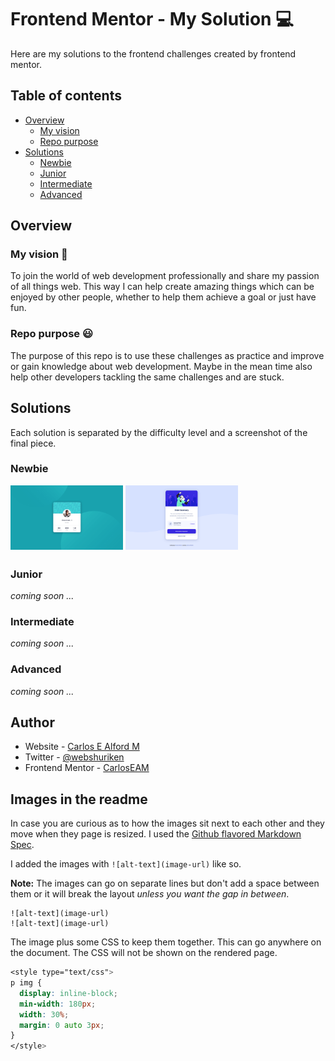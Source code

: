 # Frontend Mentor - My Solution :computer:

Here are my solutions to the frontend challenges created by frontend mentor.

## Table of contents

- [Overview](#overview)
  - [My vision](#my-vision)
  - [Repo purpose](#repo-purpose)
- [Solutions](#solutions)
  - [Newbie](#newbie)
  - [Junior](#junior)
  - [Intermediate](#intermediate)
  - [Advanced](#advanced)

## Overview

### My vision :eyes:

To join the world of web development professionally and share my passion of
all things web. This way I can help create amazing things which can be enjoyed
by other people, whether to help them achieve a goal or just have fun.

### Repo purpose :smiley:

The purpose of this repo is to use these challenges as practice and improve or
gain knowledge about web development. Maybe in the mean time also help other
developers tackling the same challenges and are stuck.

## Solutions

Each solution is separated by the difficulty level and a screenshot of the
final piece.

### Newbie

[![Profile Card Component](./profile-card-component/screenshot.png "Profile card component")](https://carloseam.github.io/frontend-mentor-my-solutions/profile-card-component/)
[![Order Summary Component](./order-summary-component/screenshot.png "Order summary component")](https://carloseam.github.io/frontend-mentor-my-solutions/order-summary-component/)

### Junior

_coming soon ..._

### Intermediate

_coming soon ..._

### Advanced

_coming soon ..._

## Author

- Website - [Carlos E Alford M](https://carlosealford.com)
- Twitter - [@webshuriken](https://www.twitter.com/webshuriken)
- Frontend Mentor - [CarlosEAM](https://www.frontendmentor.io/profile/CarlosEAM)

## Images in the readme

In case you are curious as to how the images sit next to each other and
they move when they page is resized. I used the [Github flavored Markdown Spec](https://github.github.com/gfm/#html-blocks).

I added the images with `![alt-text](image-url)` like so.

**Note:** The images can go on separate lines but don't add a space between
them or it will break the layout _unless you want the gap in between_.

```
![alt-text](image-url)
![alt-text](image-url)
```

The image plus some CSS to keep them together. This can go anywhere on the document. The CSS will not be shown on the rendered page.

```CSS
<style type="text/css">
p img {
  display: inline-block;
  min-width: 180px;
  width: 30%;
  margin: 0 auto 3px;
}
</style>
```

<style type="text/css">
p img {
  display: inline-block;
  min-width: 180px;
  width: 30%;
  margin: 0 auto 3px;
}
</style>
